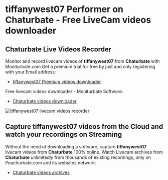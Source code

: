 # tiffanywest07 Performer on Chaturbate - Free LiveCam videos downloader

## Chaturbate Live Videos Recorder

Monitor and record livecam videos of **tiffanywest07** from **Chaturbate** with Moniturbate.com
Get a premium trial for free by just and only registering with your Email address:
* [tiffanywest07 Premium videos downloader](https://moniturbate.com/request-demo-licence-key.html)

Free livecam videos downloader - Moniturbate Software:
* [Chaturbate videos downloader](https://moniturbate.com/moniturbate-download-software.html)

![tiffanywest07 livecam videos recorder](https://peachurnet.com/templates/moniturbate-software.png)


## Capture tiffanywest07 videos from the Cloud and watch your recordings on Streaming

Without the need of downloading a software, capture **tiffanywest07** livecam videos from **Chaturbate** 100% online.
Watch Livecam archives from **Chaturbate** unlimitedly from thousands of existing recordings, only on Peachurbate.com and its websites network:
* [Chaturbate videos archives](https://peachurnet.com/)